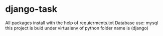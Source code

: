 # django-task
All packages install with the help of requierments.txt
Database use: mysql
this project is buid under virtualenv of python folder name is (django)
